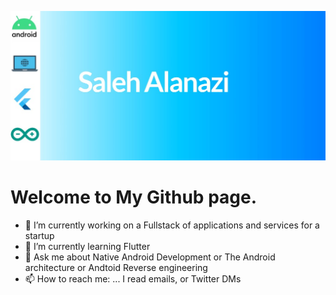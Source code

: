 [![Header](https://raw.githubusercontent.com/Sal7one/Sal7one/main/background.jpg?token=AE5MGPXLOFR4QRRIUAGZQR27XIAMS)](https://www.twitter.com/Sal_7one)

# Welcome to My Github page. 

- 🔭 I’m currently working on a Fullstack of applications and services for a startup
- 🌱 I’m currently learning Flutter 
- 💬 Ask me about Native Android Development or The Android architecture or Andtoid Reverse engineering
- 📫 How to reach me: ... I read emails, or Twitter DMs


